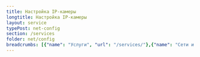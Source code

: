 ```yaml
---
title: Настройка IP-камеры
longtitle: Настройка IP-камеры
layout: service
typePost: net-config
section: /services
folder: net/config
breadcrumbs: [{"name": "Услуги", "url": "/services/"},{"name": "Сети и интернет", "url": "/services/net/"},{"name": "Настройка", "url":  "/services/net/config/"}]
---
```

